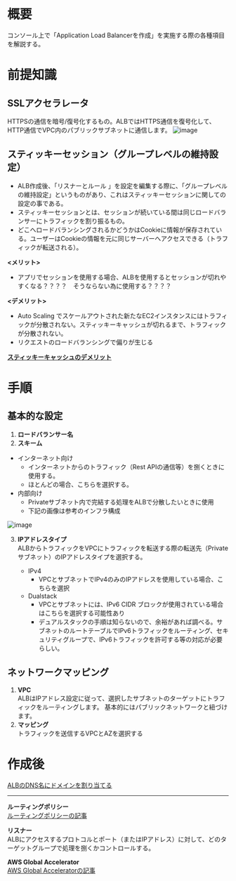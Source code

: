 # 概要
コンソール上で「Application Load Balancerを作成」を実施する際の各種項目を解説する。  

# 前提知識
## SSLアクセラレータ
HTTPSの通信を暗号/復号化するもの。ALBではHTTPS通信を復号化して、HTTP通信でVPC内のパブリックサブネットに通信します。
![image](https://github.com/adgjmptwgw/aws-practice/assets/66456130/62499d92-bd2b-4c9d-a81a-abfc6a98e5fb)

## スティッキーセッション（グループレベルの維持設定）
- ALB作成後、「リスナーとルール 」を設定を編集する際に、「グループレベルの維持設定」というものがあり、これはスティッキーセッションに関しての設定の事である。
- スティッキーセッションとは、セッションが続いている間は同じロードバランサーにトラフィックを割り振るもの。
- どこへロードバランシングされるかどうかはCookieに情報が保存されている。ユーザーはCookieの情報を元に同じサーバーへアクセスできる（トラフィックが転送される）。  

**<メリット>**  
- アプリでセッションを使用する場合、ALBを使用するとセッションが切れやすくなる？？？？　そうならない為に使用する？？？？

**<デメリット>**  
- Auto Scaling でスケールアウトされた新たなEC2インスタンスにはトラフィックが分散されない。スティッキーキャッシュが切れるまで、トラフィックが分散されない。
- リクエストのロードバランシングで偏りが生じる

[**スティッキーキャッシュのデメリット**](https://dev.classmethod.jp/articles/stateless_ec2/)


# 手順
## 基本的な設定
1. **ロードバランサー名**
2. **スキーム**
  - インターネット向け
    - インターネットからのトラフィック（Rest APIの通信等）を捌くときに使用する。
    - ほとんどの場合、こちらを選択する。
  - 内部向け
    - Privateサブネット内で完結する処理をALBで分散したいときに使用
    - 下記の画像は参考のインフラ構成

![image](https://github.com/adgjmptwgw/aws-practice/assets/66456130/c1cdd7a5-e514-422c-8b1e-498158322a3c)

3. **IPアドレスタイプ**  
ALBからトラフィックをVPCにトラフィックを転送する際の転送先（Privateサブネット）のIPアドレスタイプを選択する。

   - IPv4
     - VPCとサブネットでIPv4のみのIPアドレスを使用している場合、こちらを選択
   - Dualstack
     - VPCとサブネットには、IPv6 CIDR ブロックが使用されている場合はこちらを選択する可能性あり
     - デュアルスタックの手順は知らないので、余裕があれば調べる。サブネットのルートテーブルでIPv6トラフィックをルーティング、セキュリティグループで、IPv6トラフィックを許可する等の対応が必要らしい。

## ネットワークマッピング
1. **VPC**  
ALBはIPアドレス設定に従って、選択したサブネットのターゲットにトラフィックをルーティングします。
基本的にはパブリックネットワークと紐づけます。
3. **マッピング**  
トラフィックを送信するVPCとAZを選択する

# 作成後

[ALBのDNS名にドメインを割り当てる](https://dev.classmethod.jp/articles/route53-alias-crossaccount/)





***

**ルーティングポリシー**  
[ルーティングポリシーの記事](https://o2mamiblog.com/aws-route53-routingpolicy-beginner/#toc2)


**リスナー**  
ALBにアクセスするプロトコルとポート（またはIPアドレス）に対して、どのターゲットグループで処理を捌くかコントロールする。

**AWS Global Accelerator**  
[AWS Global Acceleratorの記事](https://qiita.com/Dai_Kentaro/items/c25aed800e8d6cfd1f18)

